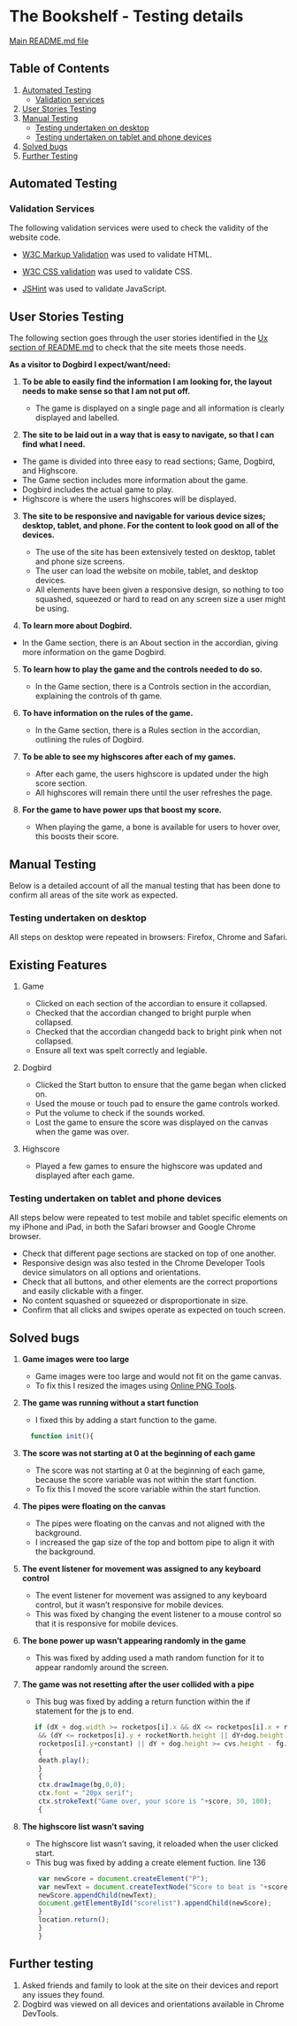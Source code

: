 # The Bookshelf - Testing details

[Main README.md file](README.md)

## Table of Contents

1. [Automated Testing](#automated-testing)
    - [Validation services](#validation-services)
2. [User Stories Testing](#user-stories-testing)
3. [Manual Testing](#manual-testing)
    - [Testing undertaken on desktop](#testing-undertaken-on-desktop)
    - [Testing undertaken on tablet and phone devices](#testing-undertaken-on-tablet-and-phone-devices)
4. [Solved bugs](#solved-bugs)
5. [Further Testing](#further-testing)

## Automated Testing

### Validation Services
The following validation services were used to check the validity of the website code.

- [W3C Markup Validation](https://validator.w3.org/) was used to validate HTML. 

- [W3C CSS validation](https://jigsaw.w3.org/css-validator/) was used to validate CSS.

- [JSHint](https://jshint.com/) was used to validate JavaScript.

## User Stories Testing

The following section goes through the user stories identified in the [Ux section of README.md](README.md#UX) to check that the site 
meets those needs.

**As a visitor to Dogbird I expect/want/need:**

1. **To be able to easily find the information I am looking for, the layout needs to make sense so that I am not put off.**
   - The game is displayed on a single page and all information is clearly displayed and labelled. 

2. **The site to be laid out in a way that is easy to navigate, so that I can find what I need.**
  - The game is divided into three easy to read sections; Game, Dogbird, and Highscore. 
  - The Game section includes more information about the game. 
  - Dogbird includes the actual game to play.
  - Highscore is where the users highscores will be displayed. 

3. **The site to be responsive and navigable for various device sizes; desktop, tablet, and phone. For the content to look good on all of the devices.**
   - The use of the site has been extensively tested on desktop, tablet and phone size screens.
   - The user can load the website on mobile, tablet, and desktop devices.
   - All elements have been given a responsive design, so nothing to too squashed, squeezed or hard to read on any screen size a user might be using.

4. **To learn more about Dogbird.**
- In the Game section, there is an About section in the accordian, giving more information on the game Dogbird. 

5. **To learn how to play the game and the controls needed to do so.**
   - In the Game section, there is a Controls section in the accordian, explaining the controls of th game.  

6. **To have information on the rules of the game.**
   - In the Game section, there is a Rules section in the accordian, outlining the rules of Dogbird. 

7. **To be able to see my highscores after each of my games.**
   - After each game, the users highscore is updated under the high score section. 
   - All highscores will remain there until the user refreshes the page. 

8. **For the game to have power ups that boost my score.**
   - When playing the game, a bone is available for users to hover over, this boosts their score. 

## Manual Testing
Below is a detailed account of all the manual testing that has been done to confirm all areas of the site work as expected. 

### Testing undertaken on desktop

All steps on desktop were repeated in browsers: Firefox, Chrome and Safari. 

## Existing Features

1. Game 
    - Clicked on each section of the accordian to ensure it collapsed. 
    - Checked that the accordian changed to bright purple when collapsed. 
    - Checked that the accordian changedd back to bright pink when not collapsed. 
    - Ensure all text was spelt correctly and legiable. 

2. Dogbird
    - Clicked the Start button to ensure that the game began when clicked on. 
    - Used the mouse or touch pad to ensure the game controls worked. 
    - Put the volume to check if the sounds worked. 
    - Lost the game to ensure the score was displayed on the canvas when the game was over. 

3. Highscore 
   - Played a few games to ensure the highscore was updated and displayed after each game. 

### Testing undertaken on tablet and phone devices
All steps below were repeated to test mobile and tablet specific elements on my iPhone and iPad, in both the Safari browser and Google 
Chrome browser.

   - Check that different page sections are stacked on top of one another. 
   - Responsive design was also tested in the Chrome Developer Tools device simulators on all options and orientations.
   - Check that all buttons, and other elements are the correct proportions and easily clickable with a finger.
   - No content squashed or squeezed or disproportionate in size.
   - Confirm that all clicks and swipes operate as expected on touch screen.

## Solved bugs

1. **Game images were too large**
   - Game images were too large and would not fit on the game canvas. 
   - To fix this I resized the images using [Online PNG Tools](https://onlinepngtools.com/). 

2. **The game was running without a start function**
   - I fixed this by adding a start function to the game. 

    ```JavaScript
      function init(){
    ```

3. **The score was not starting at 0 at the beginning of each game**
   - The score was not starting at 0 at the beginning of each game, because the score variable was not within the start function.
   - To fix this I moved the score variable within the start function. 

4. **The pipes were floating on the canvas**
   - The pipes were floating on the canvas and not aligned with the background. 
   - I increased the gap size of the top and bottom pipe to align it with the background. 

5. **The event listener for movement was assigned to any keyboard control**
   - The event listener for movement was assigned to any keyboard control, but it wasn’t responsive for mobile devices.
   - This was fixed by changing the event listener to a mouse control so that it is responsive for mobile devices. 

6. **The bone power up wasn’t appearing randomly in the game**
   - This was fixed by adding used a math random function for it to appear randomly around the screen. 

7. **The game was not resetting after the user collided with a pipe**
   - This bug was fixed by adding a return function within the if statement for the js to end.

    ```JavaScript
       if (dX + dog.width >= rocketpos[i].x && dX <= rocketpos[i].x + rocketNorth.width 
        && (dY <= rocketpos[i].y + rocketNorth.height || dY+dog.height >=
        rocketpos[i].y+constant) || dY + dog.height >= cvs.height - fg.height){
        {
        death.play();
        }
        {
        ctx.drawImage(bg,0,0);
        ctx.font = "20px serif";
        ctx.strokeText("Game over, your score is "+score, 30, 100);
        {
    ```

8. **The highscore list wasn’t saving**
   - The highscore list wasn’t saving, it reloaded when the user clicked start. 
   - This bug was fixed by adding a create element fuction.  line 136 

    ```JavaScript
        var newScore = document.createElement("P");
        var newText = document.createTextNode("Score to beat is "+score);
        newScore.appendChild(newText);
        document.getElementById("scorelist").appendChild(newScore);
        }
        location.return();
        }
        }
    ```

## Further testing
1. Asked friends and family to look at the site on their devices and report any issues they found.
2. Dogbird was viewed on all devices and orientations available in Chrome DevTools. 
